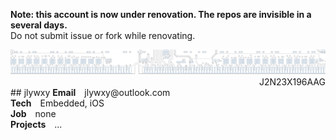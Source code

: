 <b>Note: this account is now under renovation. The repos are invisible in a several days.</b><br>
Do not submit issue or fork while renovating.<br>

<img src="github-header.png" />
<div dir='rtl'>J2N23X196AAG</div>
## jlywxy
<b>Email</b>&emsp;jlywxy@outlook.com<br>
<b>Tech</b>&emsp;Embedded, iOS<br>
<b>Job</b>&emsp;none<br>
<b>Projects</b>&emsp;...<br>
